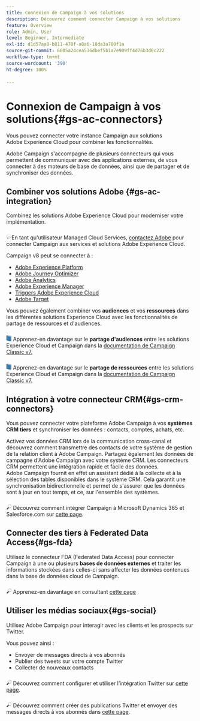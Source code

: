 ```yaml
---
title: Connexion de Campaign à vos solutions
description: Découvrez comment connecter Campaign à vos solutions
feature: Overview
role: Admin, User
level: Beginner, Intermediate
exl-id: d1d57aa8-b811-470f-a8a6-18da3a700f1a
source-git-commit: 6605a24cea536dbef5b1a7e909ff4d76b3d6c222
workflow-type: tm+mt
source-wordcount: '390'
ht-degree: 100%

---
```


# Connexion de Campaign à vos solutions{#gs-ac-connectors}

Vous pouvez connecter votre instance Campaign aux solutions Adobe Experience Cloud pour combiner les fonctionnalités.

Adobe Campaign s&#39;accompagne de plusieurs connecteurs qui vous permettent de communiquer avec des applications externes, de vous connecter à des moteurs de base de données, ainsi que de partager et de synchroniser des données.

## Combiner vos solutions Adobe {#gs-ac-integration}

Combinez les solutions Adobe Experience Cloud pour moderniser votre implémentation.

![](../assets/do-not-localize/speech.png)En tant qu&#39;utilisateur Managed Cloud Services, [contactez Adobe](../start/campaign-faq.md#support) pour connecter Campaign aux services et solutions Adobe Experience Cloud.

Campaign v8 peut se connecter à :

* [Adobe Experience Platform](../connect/ac-aep.md)
* [Adobe Journey Optimizer](../connect/ac-ajo.md)
* [Adobe Analytics](../connect/ac-aa.md)
* [Adobe Experience Manager](../connect/ac-aem.md)
* [Triggers Adobe Experience Cloud](../connect/ac-triggers.md)
* [Adobe Target](../connect/ac-at.md)

Vous pouvez également combiner vos **audiences** et vos **ressources** dans les différentes solutions Experience Cloud avec les fonctionnalités de partage de ressources et d&#39;audiences.

![](../assets/do-not-localize/book.png) Apprenez-en davantage sur le **partage d&#39;audiences** entre les solutions Experience Cloud et Campaign dans la [documentation de Campaign Classic v7.](https://experienceleague.adobe.com/docs/campaign-classic/using/integrating-with-adobe-experience-cloud/audience-sharing/sharing-audiences-with-adobe-experience-cloud.html?lang=fr#integrating-with-adobe-experience-cloud)

![](../assets/do-not-localize/book.png) Apprenez-en davantage sur le **partage de ressources** entre les solutions Experience Cloud et Campaign dans la [documentation de Campaign Classic v7.](https://experienceleague.adobe.com/docs/campaign-classic/using/integrating-with-adobe-experience-cloud/asset-sharing/sharing-assets-with-adobe-experience-cloud.html?lang=fr#integrating-with-adobe-experience-cloud)

## Intégration à votre connecteur CRM{#gs-crm-connectors}

Vous pouvez connecter votre plateforme Adobe Campaign à vos **systèmes CRM tiers** et synchroniser les données : contacts, comptes, achats, etc.

Activez vos données CRM lors de la communication cross-canal et découvrez comment transmettre des contacts de votre système de gestion de la relation client à Adobe Campaign. Partagez également les données de campagne d&#39;Adobe Campaign avec votre système CRM.
Les connecteurs CRM permettent une intégration rapide et facile des données. Adobe Campaign fournit en effet un assistant dédié à la collecte et à la sélection des tables disponibles dans le système CRM. Cela garantit une synchronisation bidirectionnelle et permet de s&#39;assurer que les données sont à jour en tout temps, et ce, sur l&#39;ensemble des systèmes.

![](../assets/do-not-localize/glass.png) Découvrez comment intégrer Campaign à Microsoft Dynamics 365 et Salesforce.com sur [cette page](crm.md).

## Connecter des tiers à Federated Data Access{#gs-fda}

Utilisez le connecteur FDA (Federated Data Access) pour connecter Campaign à une ou plusieurs **bases de données externes** et traiter les informations stockées dans celles-ci sans affecter les données contenues dans la base de données cloud de Campaign.

![](../assets/do-not-localize/glass.png) Apprenez-en davantage en consultant [cette page](fda.md)

## Utiliser les médias sociaux{#gs-social}

Utilisez Adobe Campaign pour interagir avec les clients et les prospects sur Twitter.

Vous pouvez ainsi :

* Envoyer de messages directs à vos abonnés
* Publier des tweets sur votre compte Twitter
* Collecter de nouveaux contacts

![](../assets/do-not-localize/glass.png) Découvrez comment configurer et utiliser l’intégration Twitter sur [cette page](../connect/ac-tw.md).

![](../assets/do-not-localize/glass.png) Découvrez comment créer des publications Twitter et envoyer des messages directs à vos abonnés dans [cette page](../send/twitter.md).
